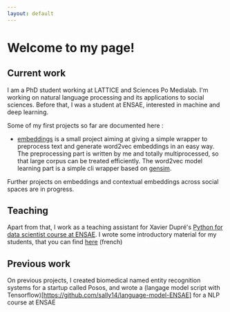 ```yaml
---
layout: default
---
```


# Welcome to my page!

## Current work
I am a PhD student working at LATTICE and Sciences Po Medialab. I'm working on natural language processing and its applications to social sciences. Before that, I was a student at ENSAE, interested in machine and deep learning. 

Some of my first projects so far are documented here : 

 - [embeddings](https://sally14.github.io/embeddings/index.html) is a small project aiming at giving a simple wrapper to preprocess text and generate word2vec embeddings in an easy way. The preprocessing part is written by me and totally multiprocessed, so that large corpus can be treated efficiently. The word2vec model learning part is a simple cli wrapper based on [gensim](https://radimrehurek.com/gensim/). 
 
 
 Further projects on embeddings and contextual embeddings across social spaces are in progress.
 

 
 
## Teaching

 
 Apart from that, I work as a teaching assistant for Xavier Dupré's [Python for data scientist course at ENSAE](http://www.xavierdupre.fr/app/ensae_teaching_cs/helpsphinx/td_2a.html). I wrote some introductory material for my students, that you can find [here](https://github.com/sally14/ensae-python-2019) (french)
 

 
## Previous work


On previous projects, I created biomedical named entity recognition systems for a startup called Posos, and wrote a (langage model script with Tensorflow)[https://github.com/sally14/language-model-ENSAE] for a NLP course at ENSAE
 
 
